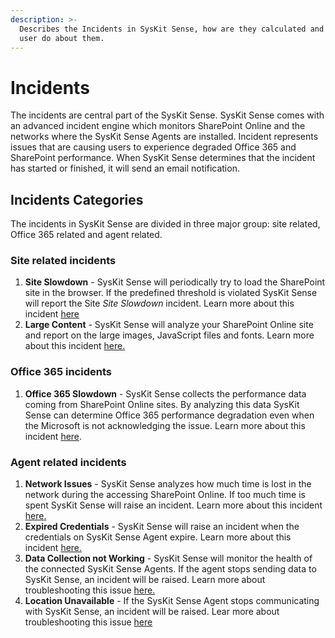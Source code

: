 ```yaml
---
description: >-
  Describes the Incidents in SysKit Sense, how are they calculated and what can
  user do about them.
---
```


# Incidents

The incidents are central part of the SysKit Sense. SysKit Sense comes with an advanced incident engine which monitors SharePoint Online and the networks where the SysKit Sense Agents are installed. Incident represents issues that are causing users to experience degraded Office 365 and SharePoint performance. When SysKit Sense determines that the incident has started or finished, it will send an email notification.

## Incidents Categories

The incidents in SysKit Sense are divided in three major group: site related, Office 365 related and agent related.

### Site related incidents

1. **Site Slowdown** - SysKit Sense will periodically try to load the SharePoint site in the browser. If the predefined threshold is violated SysKit Sense will report the Site _Site Slowdown_ incident. Learn more about this incident [here](https://github.com/SysKitTeam/docs-sense/tree/65ac3ee8347a5710fb6bc277abc3db013edf72dd/help/site-slowdown.md)
2. **Large Content** - SysKit Sense will analyze your SharePoint Online site and report on the large images, JavaScript files and fonts. Learn more about this incident [here.](https://github.com/SysKitTeam/docs-sense/tree/65ac3ee8347a5710fb6bc277abc3db013edf72dd/help/large-content-on-site.md)

### Office 365 incidents

1. **Office 365 Slowdown** - SysKit Sense collects the performance data coming from SharePoint Online sites. By analyzing this data SysKit Sense can determine Office 365 performance degradation even when the Microsoft is not acknowledging the issue. Learn more about this incident [here](https://github.com/SysKitTeam/docs-sense/tree/65ac3ee8347a5710fb6bc277abc3db013edf72dd/help/office-365-slowdown/README.md).

### Agent related incidents

1. **Network Issues** - SysKit Sense analyzes how much time is lost in the network during the accessing SharePoint Online. If too much time is spent SysKit Sense will raise an incident. Learn more about this incident [here.](https://github.com/SysKitTeam/docs-sense/tree/65ac3ee8347a5710fb6bc277abc3db013edf72dd/help/network-issues.md)
2. **Expired Credentials** - SysKit Sense will raise an incident when the credentials on SysKit Sense Agent expire. Learn more about this incident [here.](https://github.com/SysKitTeam/docs-sense/tree/65ac3ee8347a5710fb6bc277abc3db013edf72dd/help/data-collection-problems.md)
3. **Data Collection not Working** - SysKit Sense will monitor the health of the connected SysKit Sense Agents. If the agent stops sending data to SysKit Sense, an incident will be raised. Learn more about troubleshooting this issue [here.](https://github.com/SysKitTeam/docs-sense/tree/65ac3ee8347a5710fb6bc277abc3db013edf72dd/help/data-collection-problems.md)
4. **Location Unavailable** - If the SysKit Sense Agent stops communicating with SysKit Sense, an incident will be raised. Lear more about troubleshooting this issue [here](https://github.com/SysKitTeam/docs-sense/tree/65ac3ee8347a5710fb6bc277abc3db013edf72dd/help/data-collection-problems.md)

